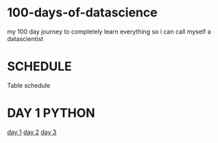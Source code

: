 # 100-days-of-datascience
my 100 day journey to  completely learn everything so i can call myself a datascientist


# SCHEDULE

Table schedule


# DAY 1 PYTHON

[day 1](https://github.com/sanjayv2002/100-days-of-datascience/blob/9ce3e092f85f226da3a4c38e1b9daf32a351d408/day-1-python)
[day 2](https://github.com/sanjayv2002/100-days-of-datascience/blob/9cafe0ec28a2252c1f9b4ad0a1fffbb4ae83f1cb/day-2-python)
[day 3](https://github.com/sanjayv2002/100-days-of-datascience/blob/9cafe0ec28a2252c1f9b4ad0a1fffbb4ae83f1cb/day-2-python)


